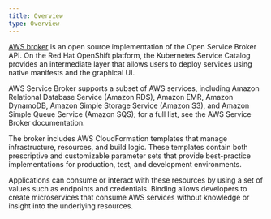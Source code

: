 ```yaml
---
title: Overview
type: Overview
---
```


[AWS broker](https://aws.amazon.com/partners/servicebroker/) is an open source implementation of the Open Service Broker API. On the Red Hat OpenShift platform, the Kubernetes Service Catalog provides an intermediate layer that allows users to deploy services using native manifests and the graphical UI.                        

AWS Service Broker supports a subset of AWS services, including Amazon Relational Database Service (Amazon RDS), Amazon EMR, Amazon DynamoDB, Amazon Simple Storage Service (Amazon S3), and Amazon Simple Queue Service (Amazon SQS); for a full list, see the AWS Service Broker documentation. 

The broker includes AWS CloudFormation templates that manage infrastructure, resources, and build logic. These templates contain both prescriptive and customizable parameter sets that provide best-practice implementations for production, test, and development environments. 

Applications can consume or interact with these resources by using a set of values such as endpoints and credentials. Binding allows developers to create microservices that consume AWS services without knowledge or insight into the underlying resources.

